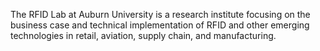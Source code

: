 The RFID Lab at Auburn University is a research institute focusing on the business case and technical implementation of RFID and other emerging technologies in retail, aviation, supply chain, and manufacturing.
